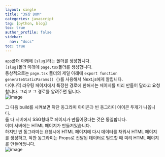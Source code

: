 ```yaml
---
layout: single
title: "39장 DOM"
categories: javascript
tag: [python, blog]
toc: true
author_profile: false
sidebar:
  nav: "docs"
toc: true
---
```


`app`폴더 아래에 `[slug]`라는 폴더를 생성합니다.<br>
`[slug]`폴더 아래에 `page.tsx`폴더를 생성합니다.<br>
통상적으로는 `page.tsx` 폴더의 제일 아래에 `export function generateStaticParams() {}`를 사용해서 Next.js에게 알립니다.<br>
다이나믹 라우팅 페이지에서 특정한 경로에 한해서는 페이지를 미리 만들어 달라고 요청합니다. 그리고 그 경로를 알려주면 됩니다.<br>
![image](https://github.com/jiyoon-lee/jiyoon-lee.github.io/assets/59562141/1f66b9d6-3bef-4c62-a155-dc79916686f6)

그 다음 build를 시켜보면 꽉찬 동그라미 아이콘과 빈 동그라미 아이콘 두개가 나옵니다.<br>
둘 다 서버에서 SSG형태로 페이지가 만들어졌다는 것은 동일합니다.<br>
이미 서버에는 HTML 페이지가 만들져있습니다.<br>
하지만 빈 동그라미는 요청시에 HTML 페이지에 다시 데이터를 채워서 HTML 페이지를 생성하고,
꽉찬 동그라미는 Props로 전달된 데이터로 빌드할 때 미리 HTML 페이지를 만들어둡니다.<br>
![image](https://github.com/jiyoon-lee/jiyoon-lee.github.io/assets/59562141/dc90ad9f-fc79-4e86-8274-f10abcb3155c)
